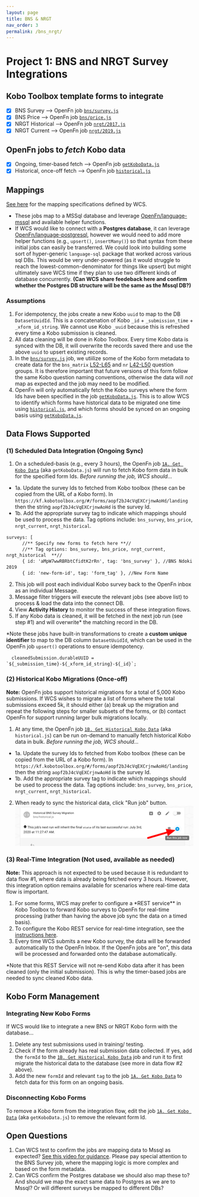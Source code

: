 ```yaml
---
layout: page
title: BNS & NRGT
nav_order: 3
permalink: /bns_nrgt/
---
```


# Project 1: BNS and NRGT Survey Integrations

## Kobo Toolbox template forms to integrate

- [x] BNS Survey --> OpenFn job [`bns/survey.js`](https://github.com/OpenFn/wcs/blob/master/bns/survey.js)
- [x] BNS Price --> OpenFn job [`bns/price.js`](https://github.com/OpenFn/wcs/blob/master/bns/price.js)
- [x] NRGT Historical --> OpenFn job [`nrgt/2017.js`](https://github.com/OpenFn/wcs/blob/master/ngrt/2017.js)
- [x] NRGT Current --> OpenFn job [`nrgt/2019.js`](https://github.com/OpenFn/wcs/blob/master/ngrt/2019.js)

## OpenFn jobs to _fetch_ Kobo data

- [x] Ongoing, timer-based fetch --> OpenFn job [`getKoboData.js`](https://github.com/OpenFn/wcs/blob/master/bns/getKoboData.js)
- [x] Historical, once-off fetch --> OpenFn job [`historical.js`](https://github.com/OpenFn/wcs/blob/master/bns/historical.js)

## Mappings

[See here](https://docs.google.com/spreadsheets/d/1EuSCOepC3gs8nRHlh9E4Tszi5txv__WxHkRAK80FMT4/edit#gid=0) for the mapping specifications defined by WCS.

- These jobs map to a MSSql database and leverage [OpenFn/language-mssql](https://github.com/OpenFn/language-mssql) and available helper functions.
- If WCS would like to connect with a **Postgres database**, it can leverage [OpenFn/language-postgresql](https://github.com/openfn/language-postgresql), however we would need to add more helper functions (e.g., `upsert()`, `insertMany()`) so that syntax from these initial jobs can easily be transferred. We could look into building some sort of hyper-generic `language-sql` package that worked across various sql DBs. This would be very under-powered (as it would struggle to reach the lowest-common-denominator for things like upsert) but might ultimately save WCS time if they plan to use two different kinds of database concurrently. **(Can WCS share feedeback here and confirm whether the Postgres DB structure will be the same as the Mssql DB?)**

### Assumptions

1. For idempotency, the jobs create a new Kobo `uuid` to map to the DB `DatasetUuidId`. This is a concatenation of Kobo `_id` + `_submission_time` + `_xform_id_string`. We cannot use Kobo `_uuid` because this is refreshed every time a Kobo submission is cleaned.
2. All data cleaning will be done in Kobo Toolbox. Every time Kobo data is synced with the DB, it will overwrite the records saved there and use the above `uuid` to upsert existing records.
3. In the [`bns/survey.js`](https://github.com/OpenFn/wcs/blob/master/bns/survey.js) job, we utiilize some of the Kobo form metadata to create data for the `bns_matrix` [L52-L65](https://github.com/OpenFn/wcs/blob/master/bns/survey.js#L52-L65) and `nr` [L42-L50](https://github.com/OpenFn/wcs/blob/master/bns/survey.js#L42-L50) question groups. It is therefore important that future versions of this form follow the same Kobo question naming conventions, otherwise the data will _not_ map as expected and the job may need to be modified.
4. OpenFn will only automatically fetch the Kobo surveys where the form Ids have been specified in the job [`getKoboData.js`](https://github.com/OpenFn/wcs/blob/master/bns/getKoboData.js). This is to allow WCS to identify which forms have historical data to be migrated one time using [`historical.js`](https://github.com/OpenFn/wcs/blob/master/bns/historical.js), and which forms should be synced on an ongoing basis using [`getKoboData.js`](https://github.com/OpenFn/wcs/blob/master/bns/getKoboData.js).

## Data Flows Supported

### (1) Scheduled Data Integration (Ongoing Sync)

1. On a scheduled-basis (e.g., every 3 hours), the OpenFn job [`1A. Get Kobo Data`](https://www.openfn.org/projects/1168/jobs/3562) (aka `getKoboData.js`) will run to fetch Kobo form data in bulk for the specified form Ids. _Before running the job, WCS should..._

- 1a. Update the survey Ids to fetched from Kobo toolbox (these can be copied from the URL of a Kobo form). In `https://kf.kobotoolbox.org/#/forms/aopf2bJ4cVqEXCrjnwAoHd/landing` then the string `aopf2bJ4cVqEXCrjnwAoHd` is the survey Id.
- 1b. Add the appropriate survey tag to indicate which mappings should be used to process the data. Tag options include: `bns_survey`, `bns_price`, `nrgt_current`, `nrgt_historical`.

```
surveys: [
      //** Specify new forms to fetch here **//
      //** Tag options: bns_survey, bns_price, nrgt_current, nrgt_historical  **//
      { id: 'aMpW7wwRBRbtCfidtK2rRn', tag: 'bns_survey' }, //BNS Ndoki 2019
      { id: 'new-form-id', tag: 'form_tag' }, //New Form Name
```

2. This job will post each individual Kobo survey back to the OpenFn inbox as an individual Message.
3. Message filter triggers will execute the relevant jobs (see above list) to process & load the data into the connect DB.
4. View **Activity History** to monitor the success of these integration flows.
5. If any Kobo data is cleaned, it will be fetched in the next job run (see step #1) and will overwrite\* the matching record in the DB.

\*Note these jobs have built-in transformations to create a **custom unique identifier** to map to the DB column `DatasetUuidId`, which can be used in the OpenFn job `upsert()` operations to ensure idempotency.

```
  cleanedSubmission.durableUUID = `${_submission_time}-${_xform_id_string}-${_id}`;
```

### (2) Historical Kobo Migrations (Once-off)

**Note:** OpenFn jobs support historical migrations for a total of 5,000 Kobo submissions. If WCS wishes to migrate a list of forms where the total submissions exceed 5k, it should either (a) break up the migration and repeat the following steps for smaller subsets of the forms, or (b) contact OpenFn for support running larger bulk migrations locally.

1. At any time, the OpenFn job [`1B. Get Historical Kobo Data`](https://www.openfn.org/projects/1168/jobs/3542) (aka `historical.js`) can be run on-demand to manually fetch historical Kobo data in bulk. _Before running the job, WCS should..._

- 1a. Update the survey Ids to fetched from Kobo toolbox (these can be copied from the URL of a Kobo form). In `https://kf.kobotoolbox.org/#/forms/aopf2bJ4cVqEXCrjnwAoHd/landing` then the string `aopf2bJ4cVqEXCrjnwAoHd` is the survey Id.
- 1b. Add the appropriate survey tag to indicate which mappings should be used to process the data. Tag options include: `bns_survey`, `bns_price`, `nrgt_current`, `nrgt_historical`.

2. When ready to sync the historical data, click "Run job" button.
   ![run-job](../run-this-job.png)

### (3) Real-Time Integration (Not used, available as needed)

**Note:** This approach is not expected to be used because it is redundant to data flow #1, where data is already being fetched every 3 hours. However, this integration option remains available for scenarios where real-time data flow is important.

1. For some forms, WCS may prefer to configure a \*REST service\*\* in Kobo Toolbox to forward Kobo surveys to OpenFn for real-time processing (rather than having the above job sync the data on a timed basis).
2. To configure the Kobo REST service for real-time integration, see the [instructions here](https://docs.google.com/document/d/14V4GgvH2eorchO6s7AOwDCIkn4JhqBb6A6SsC46GJmY/edit?usp=sharing).
3. Every time WCS submits a new Kobo survey, the data will be forwarded automatically to the OpenFn Inbox. If the OpenFn jobs are "on", this data will be processed and forwarded onto the database automatically.

\*Note that this REST Service will not re-send Kobo data after it has been cleaned (only the initial submission). This is why the timer-based jobs are needed to sync cleaned Kobo data.

## Kobo Form Management

### Integrating New Kobo Forms

If WCS would like to integrate a new BNS or NRGT Kobo form with the database...

1. Delete any test submissions used in training/ testing.
2. Check if the form already has real submission data collected. If yes, add the `formId` to the [`1B. Get Historical Kobo Data`](https://www.openfn.org/projects/1168/jobs/3542) job and run it to first migrate the historical data to the database (see more in data flow #2 above).
3. Add the new `formId` and relevant `tag` to the job [`1A. Get Kobo Data`](https://www.openfn.org/projects/1168/jobs/3562) to fetch data for this form on an ongoing basis.

### Disconnecting Kobo Forms

To remove a Kobo form from the integration flow, edit the job [`1A. Get Kobo Data`](https://www.openfn.org/projects/1168/jobs/3562) (aka `getKoboData.js`) to remove the relevant form Id.

## Open Questions

1. Can WCS test to confirm the jobs are mapping data to Mssql as expected? [See this video for guidance](http://somup.com/cYQjQxX02A). Please pay special attention to the BNS Survey job, where the mapping logic is more complex and based on the form metadata.
2. Can WCS confirm the Postgres database we should also map these to? And should we map the exact same data to Postgres as we are to Mssql? Or will different surveys be mapped to different DBs?

